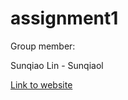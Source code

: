 # assignment1

Group member:

Sunqiao Lin - Sunqiaol

[Link to website](https://Sunqiaol.github.io/assignment1-zoo/)
